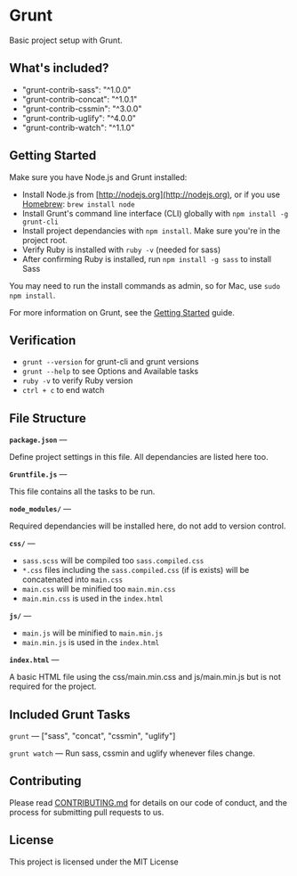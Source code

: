 # Grunt

Basic project setup with Grunt. 

## What's included?

- "grunt-contrib-sass": "^1.0.0"
- "grunt-contrib-concat": "^1.0.1"
- "grunt-contrib-cssmin": "^3.0.0"
- "grunt-contrib-uglify": "^4.0.0"
- "grunt-contrib-watch": "^1.1.0"
    
## Getting Started

Make sure you have Node.js and Grunt installed:

- Install Node.js from [http://nodejs.org](http://nodejs.org), or if you use [Homebrew](http://brew.sh/): `brew install node`
- Install Grunt's command line interface (CLI) globally with `npm install -g grunt-cli`
- Install project dependancies with `npm install`. Make sure you're in the project root.
- Verify Ruby is installed with `ruby -v` (needed for sass)
- After confirming Ruby is installed, run `npm install -g sass` to install Sass

You may need to run the install commands as admin, so for Mac, use `sudo npm install`.

For more information on Grunt, see the [Getting Started](http://gruntjs.com/getting-started) guide.

## Verification

- `grunt --version` for grunt-cli and grunt versions
- `grunt --help` to see Options and Available tasks
- `ruby -v` to verify Ruby version
- `ctrl + c` to end watch

## File Structure

**`package.json`** —

Define project settings in this file. All dependancies are listed here too.

**`Gruntfile.js`** —

This file contains all the tasks to be run.

**`node_modules/`** —

Required dependancies will be installed here, do not add to version control.

**`css/`** —

- `sass.scss` will be compiled too `sass.compiled.css`
- `*.css` files including the `sass.compiled.css` (if is exists) will be concatenated into `main.css`
- `main.css` will be minified too `main.min.css` 
- `main.min.css` is used in the `index.html`

**`js/`** —

- `main.js` will be  minified to `main.min.js`
- `main.min.js` is used in the `index.html`

**`index.html`** —

A basic HTML file using the css/main.min.css and js/main.min.js but is not required for the project.

## Included Grunt Tasks

`grunt` — ["sass", "concat", "cssmin", "uglify"]

`grunt watch` — Run sass, cssmin and uglify whenever files change.

## Contributing

Please read [CONTRIBUTING.md](https://gist.github.com/PurpleBooth/b24679402957c63ec426) for details on our code of conduct, and the process for submitting pull requests to us.

## License

This project is licensed under the MIT License
